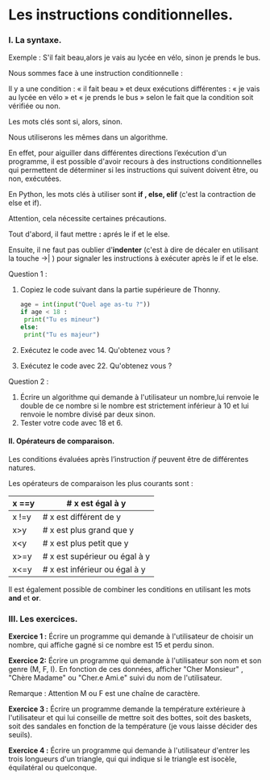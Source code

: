 # Les instructions conditionnelles.

### I. La syntaxe.

Exemple : S'il fait beau,alors je vais au lycée en vélo, sinon je prends le bus. 



Nous sommes face à une instruction conditionnelle : 

Il y a une condition : « il fait beau » et deux exécutions différentes : « je vais au lycée en vélo »  et « je prends le bus » selon le fait que la condition soit vérifiée ou non.



Les mots clés sont si, alors, sinon. 

Nous utiliserons les mêmes dans un algorithme. 

En effet, pour aiguiller dans différentes directions l’exécution d'un programme, il est possible d'avoir recours à des instructions conditionnelles qui permettent de déterminer si les instructions qui suivent doivent être, ou non, exécutées. 

En Python, les mots clés à utiliser sont **if , else, elif** (c'est la contraction de else et if).

Attention, cela nécessite certaines précautions. 

Tout d'abord, il faut mettre **:** aprés le if et le else. 

Ensuite, il ne faut pas oublier d'**indenter** (c'est à dire de décaler en utilisant la touche ->| ) pour signaler les instructions à exécuter après le if et le else. 

Question 1 :

1. Copiez le code suivant dans la partie supérieure de Thonny. 

   ```python
   age = int(input("Quel age as-tu ?"))
   if age < 18 :
   	print("Tu es mineur")
   else:
   	print("Tu es majeur")
   ```

   

2. Exécutez le code avec 14. Qu'obtenez vous ?

3. Exécutez le code avec 22. Qu'obtenez vous ?



Question 2 :

1. Écrire un algorithme qui demande à l'utilisateur un nombre,lui renvoie le double de ce 		nombre si le nombre est strictement inférieur à 10 et lui renvoie le nombre divisé par deux sinon.
2. Tester votre code avec 18 et 6.  		



#### II.  Opérateurs de comparaison.

Les conditions évaluées après l’instruction *if*  peuvent être de différentes natures.

Les opérateurs de comparaison les plus courants sont :

| x ==y | #   x est égal à y              |
| ----- | ------------------------------- |
| x !=y | #   x est différent de y        |
| x>y   | #   x est plus grand que y      |
| x<y   | #   x est plus petit que y      |
| x>=y  | #   x est supérieur ou égal à y |
| x<=y  | #   x est inférieur ou égal à y |

Il est également possible de combiner les conditions en utilisant les mots **and** et **or**. 

### III. Les exercices.

**Exercice 1 :** Écrire un  programme qui demande à l'utilisateur de choisir un nombre, qui affiche gagné si ce nombre est 15 et perdu sinon.



**Exercice 2:** Écrire un programme qui demande à l'utilisateur son nom et son genre (M, F, I). En fonction de ces données, afficher "Cher Monsieur" , "Chère Madame" ou "Cher.e Ami.e" suivi du nom de l'utilisateur. 

Remarque : Attention M ou F est une chaîne de caractère.



**Exercice 3 :** Écrire un programme demande la température extérieure à l'utilisateur et qui lui conseille de mettre soit des bottes, soit des baskets, soit des sandales en fonction de la température (je vous laisse décider des seuils). 



**Exercice 4 :** Écrire un programme qui demande à l'utilisateur d'entrer les trois longueurs d'un triangle, qui  qui indique si le triangle est isocèle, équilatéral ou quelconque. 